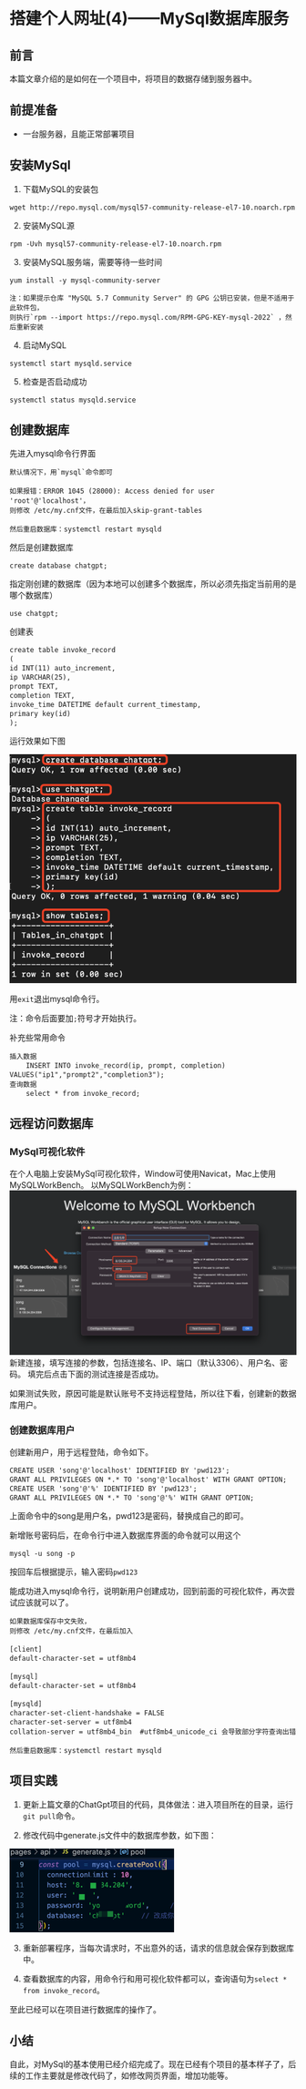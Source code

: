 # 搭建个人网址(4)——MySql数据库服务

## 前言
本篇文章介绍的是如何在一个项目中，将项目的数据存储到服务器中。

## 前提准备
- 一台服务器，且能正常部署项目

## 安装MySql
1. 下载MySQL的安装包
```
wget http://repo.mysql.com/mysql57-community-release-el7-10.noarch.rpm
```

2. 安装MySQL源
```
rpm -Uvh mysql57-community-release-el7-10.noarch.rpm
```

3. 安装MySQL服务端，需要等待一些时间
```
yum install -y mysql-community-server
```
```
注：如果提示仓库 "MySQL 5.7 Community Server" 的 GPG 公钥已安装，但是不适用于此软件包，
则执行`rpm --import https://repo.mysql.com/RPM-GPG-KEY-mysql-2022` ，然后重新安装
```

4. 启动MySQL
```
systemctl start mysqld.service
```

5. 检查是否启动成功
```
systemctl status mysqld.service
```

## 创建数据库
先进入mysql命令行界面
```
默认情况下，用`mysql`命令即可

如果报错：ERROR 1045 (28000): Access denied for user 'root'@'localhost'，
则修改 /etc/my.cnf文件，在最后加入skip-grant-tables

然后重启数据库：systemctl restart mysqld
```

然后是创建数据库
```
create database chatgpt;
```

指定刚创建的数据库（因为本地可以创建多个数据库，所以必须先指定当前用的是哪个数据库）
```
use chatgpt;
```

创建表
```
create table invoke_record
(
id INT(11) auto_increment,
ip VARCHAR(25),
prompt TEXT,
completion TEXT,
invoke_time DATETIME default current_timestamp,
primary key(id)
);
```
运行效果如下图

![avatar](pic/MySql-创建数据库.png)

用`exit`退出mysql命令行。

注：命令后面要加`;`符号才开始执行。

补充些常用命令
```
插入数据
    INSERT INTO invoke_record(ip, prompt, completion) VALUES("ip1","prompt2","completion3");
查询数据
    select * from invoke_record;
```

## 远程访问数据库
### MySql可视化软件
在个人电脑上安装MySql可视化软件，Window可使用Navicat，Mac上使用MySQLWorkBench。
以MySQLWorkBench为例：
![img.png](pic/MySql-远程连接.png)
新建连接，填写连接的参数，包括连接名、IP、端口（默认3306）、用户名、密码。
填完后点击下面的测试连接是否成功。

如果测试失败，原因可能是默认账号不支持远程登陆，所以往下看，创建新的数据库用户。

### 创建数据库用户
创建新用户，用于远程登陆，命令如下。
```
CREATE USER 'song'@'localhost' IDENTIFIED BY 'pwd123';
GRANT ALL PRIVILEGES ON *.* TO 'song'@'localhost' WITH GRANT OPTION;
CREATE USER 'song'@'%' IDENTIFIED BY 'pwd123';
GRANT ALL PRIVILEGES ON *.* TO 'song'@'%' WITH GRANT OPTION;
```
上面命令中的song是用户名，pwd123是密码，替换成自己的即可。

新增账号密码后，在命令行中进入数据库界面的命令就可以用这个
```
mysql -u song -p
```
按回车后根据提示，输入密码`pwd123`

能成功进入mysql命令行，说明新用户创建成功，回到前面的可视化软件，再次尝试应该就可以了。

```
如果数据库保存中文失败，
则修改 /etc/my.cnf文件，在最后加入

[client]
default-character-set = utf8mb4

[mysql]
default-character-set = utf8mb4

[mysqld]
character-set-client-handshake = FALSE
character-set-server = utf8mb4
collation-server = utf8mb4_bin  #utf8mb4_unicode_ci 会导致部分字符查询出错

然后重启数据库：systemctl restart mysqld
```

## 项目实践
1. 更新上篇文章的ChatGpt项目的代码，具体做法：进入项目所在的目录，运行`git pull`命令。

2. 修改代码中generate.js文件中的数据库参数，如下图：

![img](pic/MySql-修改数据.png)

3. 重新部署程序，当每次请求时，不出意外的话，请求的信息就会保存到数据库中。

4. 查看数据库的内容，用命令行和用可视化软件都可以，查询语句为`select * from invoke_record`。

至此已经可以在项目进行数据库的操作了。

## 小结
自此，对MySql的基本使用已经介绍完成了。现在已经有个项目的基本样子了，后续的工作主要就是修改代码了，如修改网页界面，增加功能等。

